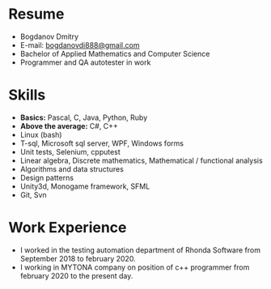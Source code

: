 # Resume
* Bogdanov Dmitry
* E-mail: bogdanovdi888@gmail.com
* Bachelor of Applied Mathematics and Computer Science
* Programmer and QA autotester in work

# Skills
* **Basics:** Pascal, C, Java, Python, Ruby
* **Above the average:** C#, C++
* Linux (bash)
* T-sql, Microsoft sql server, WPF, Windows forms
* Unit tests, Selenium, cpputest
* Linear algebra, Discrete mathematics, Mathematical / functional analysis
* Algorithms and data structures
* Design patterns
* Unity3d, Monogame framework, SFML
* Git, Svn

# Work Experience
* I worked in the testing automation department of Rhonda Software from September 2018 to february 2020.
* I working in MYTONA company on position of c++ programmer from february 2020 to the present day.
